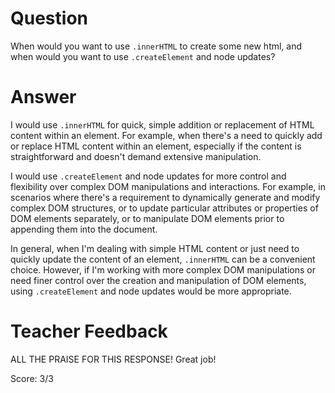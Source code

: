 # Question
When would you want to use `.innerHTML` to create some new html, and when would you want to use `.createElement` and node updates?

# Answer

I would use `.innerHTML` for quick, simple addition or replacement of HTML content within an element. For example, when there's a need to quickly add or replace HTML content within an element, especially if the content is straightforward and doesn't demand extensive manipulation.

I would use `.createElement` and node updates for more control and flexibility over complex DOM manipulations and interactions. For example, in scenarios where there's a requirement to dynamically generate and modify complex DOM structures, or to update particular attributes or properties of DOM elements separately, or to manipulate DOM elements prior to appending them into the document.

In general, when I'm dealing with simple HTML content or just need to quickly update the content of an element, `.innerHTML` can be a convenient choice. However, if I'm working with more complex DOM manipulations or need finer control over the creation and manipulation of DOM elements, using `.createElement` and node updates would be more appropriate.

# Teacher Feedback

ALL THE PRAISE FOR THIS RESPONSE! Great job! 

Score: 3/3